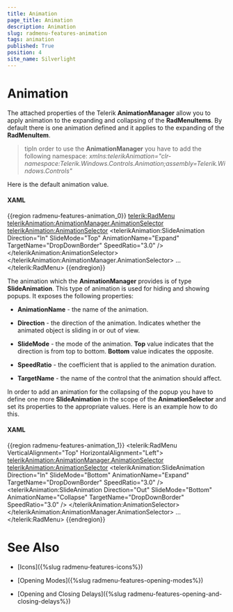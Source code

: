 ```yaml
---
title: Animation
page_title: Animation
description: Animation
slug: radmenu-features-animation
tags: animation
published: True
position: 4
site_name: Silverlight
---
```


# Animation

The attached properties of the Telerik __AnimationManager__ allow you to apply animation to the expanding and collapsing of the __RadMenuItems__. By default there is one animation defined and it applies to the expanding of the __RadMenuItem__.        

>tipIn order to use the __AnimationManager__ you have to add the following namespace: *xmlns:telerikAnimation="clr-namespace:Telerik.Windows.Controls.Animation;assembly=Telerik.Windows.Controls"* 

Here is the default animation value.

#### __XAML__

{{region radmenu-features-animation_0}}
	<telerik:RadMenu>
	    <telerikAnimation:AnimationManager.AnimationSelector>
	        <telerikAnimation:AnimationSelector>
	            <telerikAnimation:SlideAnimation Direction="In"
	                                             SlideMode="Top"
	                                             AnimationName="Expand"
	                                             TargetName="DropDownBorder"
	                                             SpeedRatio="3.0" />
	        </telerikAnimation:AnimationSelector>
	    </telerikAnimation:AnimationManager.AnimationSelector>
	    ...
	</telerik:RadMenu>
{{endregion}}

The animation which the __AnimationManager__ provides is of type __SlideAnimation__. This type of animation is used for hiding and showing popups. It exposes the following properties:        

* __AnimationName__ - the name of the animation.          

* __Direction__ - the direction of the animation. Indicates whether the animated object is sliding in or out of view.          

* __SlideMode__ - the mode of the animation. __Top__ value indicates that the direction is from top to bottom. __Bottom__ value indicates the opposite.          

* __SpeedRatio__ - the coefficient that is applied to the animation duration.          

* __TargetName__ - the name of the control that the animation should affect.          

In order to add an animation for the collapsing of the popup you have to define one more __SlideAnimation__ in the scope of the __AnimationSelector__ and set its properties to the appropriate values. Here is an example how to do this.        

#### __XAML__

{{region radmenu-features-animation_1}}
	<telerik:RadMenu VerticalAlignment="Top" HorizontalAlignment="Left">
	    <telerikAnimation:AnimationManager.AnimationSelector>
	        <telerikAnimation:AnimationSelector>
	            <telerikAnimation:SlideAnimation Direction="In"
	                                             SlideMode="Bottom"
	                                             AnimationName="Expand"
	                                             TargetName="DropDownBorder"
	                                             SpeedRatio="3.0" />
	            <telerikAnimation:SlideAnimation Direction="Out"
	                                             SlideMode="Bottom"
	                                             AnimationName="Collapse"
	                                             TargetName="DropDownBorder"
	                                             SpeedRatio="3.0" />
	        </telerikAnimation:AnimationSelector>
	    </telerikAnimation:AnimationManager.AnimationSelector>
	    ...
	</telerik:RadMenu>
{{endregion}}

# See Also

 * [Icons]({%slug radmenu-features-icons%})

 * [Opening Modes]({%slug radmenu-features-opening-modes%})

 * [Opening and Closing Delays]({%slug radmenu-features-opening-and-closing-delays%})
